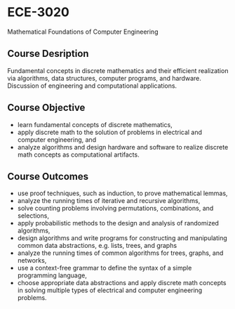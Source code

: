# ECE-3020
Mathematical Foundations of Computer Engineering
## Course Desription
Fundamental concepts in discrete mathematics and their efficient realization via algorithms, data
structures, computer programs, and hardware. Discussion of engineering and computational
applications. 
## Course Objective
* learn fundamental concepts of discrete mathematics,
* apply discrete math to the solution of problems in electrical and computer engineering, and
* analyze algorithms and design hardware and software to realize discrete math concepts as computational artifacts.
## Course Outcomes
* use proof techniques, such as induction, to prove mathematical lemmas,
* analyze the running times of iterative and recursive algorithms,
* solve counting problems involving permutations, combinations, and selections,
* apply probabilistic methods to the design and analysis of randomized algorithms,
* design algorithms and write programs for constructing and manipulating common data abstractions, e.g. lists, trees, and graphs
* analyze the running times of common algorithms for trees, graphs, and networks,
* use a context-free grammar to define the syntax of a simple programming language,
* choose appropriate data abstractions and apply discrete math concepts in solving multiple types of electrical and computer engineering problems.
